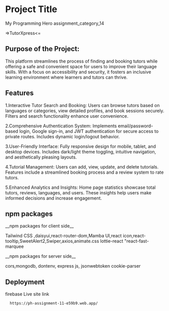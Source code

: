 # Project Title

My Programming Hero assignment_category_14

=>TutorXpress<=

## Purpose of the Project:

This platform streamlines the process of finding and booking tutors while offering a safe and convenient space for users to improve their language skills. With a focus on accessibility and security, it fosters an inclusive learning environment where learners and tutors can thrive.

## Features

1.Interactive Tutor Search and Booking:
Users can browse tutors based on languages or categories, view detailed profiles, and book sessions securely. Filters and search functionality enhance user convenience.

2.Comprehensive Authentication System:
Implements email/password-based login, Google sign-in, and JWT authentication for secure access to private routes. Includes dynamic login/logout behavior.

3.User-Friendly Interface:
Fully responsive design for mobile, tablet, and desktop devices. Includes dark/light theme toggling, intuitive navigation, and aesthetically pleasing layouts.

4.Tutorial Management:
Users can add, view, update, and delete tutorials. Features include a streamlined booking process and a review system to rate tutors.

5.Enhanced Analytics and Insights:
Home page statistics showcase total tutors, reviews, languages, and users. These insights help users make informed decisions and increase engagement.

## npm packages

\_\_npm packages for client side\_\_

Tailwind CSS ,daisyui,react-router-dom,Mamba UI,react icon,react-tooltip,SweetAlert2,Swiper,axios,animate.css
lottie-react
"react-fast-marquee

\_\_npm packages for server side\_\_

cors,mongodb, dontenv, express js, jsonwebtoken
cookie-parser

## Deployment

firebase Live site link

```bash
  https://ph-assignment-11-e59b9.web.app/
```

